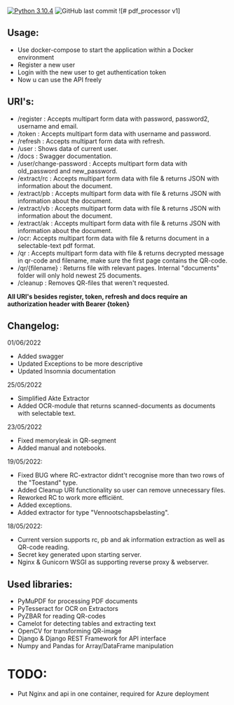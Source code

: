 [![Python 3.10.4](https://img.shields.io/badge/python-3.10.4-blue.svg)](https://www.python.org/downloads/release/python-3104/)
![GitHub last commit](https://img.shields.io/github/last-commit/PeterVantomme/pdf_processor)
![# pdf_processor v1]
## Usage:
- Use docker-compose to start the application within a Docker environment
- Register a new user
- Login with the new user to get authentication token
- Now u can use the API freely

## URI's:
- /register : Accepts multipart form data with password, password2, username and email.
- /token : Accepts multipart form data with username and password.
- /refresh : Accepts multipart form data with refresh.
- /user : Shows data of current user.
- /docs :  Swagger documentation.
- /user/change-password : Accepts multipart form data with old_password and new_password.
- /extract/rc : Accepts multipart form data with file & returns JSON with information about the document.
- /extract/pb : Accepts multipart form data with file & returns JSON with information about the document.
- /extract/vb : Accepts multipart form data with file & returns JSON with information about the document.
- /extract/ak : Accepts multipart form data with file & returns JSON with information about the document.
- /ocr: Accepts multipart form data with file & returns document in a selectable-text pdf format.
- /qr : Accepts multipart form data with file & returns decrypted message in qr-code and filename, make sure the first page contains the QR-code.
- /qr/{filename} : Returns file with relevant pages. Internal "documents" folder will only hold newest 25 documents.
- /cleanup : Removes QR-files that weren't requested.
 
**All URI's besides register, token, refresh and docs require an authorization header with Bearer {token}**
  
## Changelog:
01/06/2022
- Added swagger
- Updated Exceptions to be more descriptive
- Updated Insomnia documentation

25/05/2022
- Simplified Akte Extractor
- Added OCR-module that returns scanned-documents as documents with selectable text.

23/05/2022
- Fixed memoryleak in QR-segment
- Added manual and notebooks.

19/05/2022:
- Fixed BUG where RC-extractor didnt't recognise more than two rows of the "Toestand" type.
- Added Cleanup URI functionality so user can remove unnecessary files.
- Reworked RC to work more efficiënt.
- Added exceptions.
- Added extractor for type "Vennootschapsbelasting".

18/05/2022: 
- Current version supports rc, pb and ak information extraction as well as QR-code reading.
- Secret key generated upon starting server.
- Nginx & Gunicorn WSGI as supporting reverse proxy & webserver.

## Used libraries:
- PyMuPDF for processing PDF documents
- PyTesseract for OCR on Extractors
- PyZBAR for reading QR-codes
- Camelot for detecting tables and extracting text
- OpenCV for transforming QR-image
- Django & Django REST Framework for API interface
- Numpy and Pandas for Array/DataFrame manipulation

# TODO:
- Put Nginx and api in one container, required for Azure deployment
